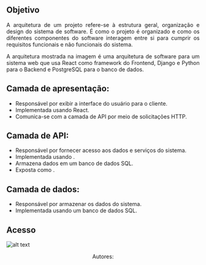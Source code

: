 
## **Objetivo**

 <p align="justify">A arquitetura de um projeto refere-se à estrutura geral, organização e design do sistema de software. É como o projeto é organizado e como os diferentes componentes do software interagem entre si para cumprir os requisitos funcionais e não funcionais do sistema.</p>
 <p align="justify">A arquitetura mostrada na imagem é uma arquitetura de software para um sistema web que usa React como framework do Frontend, Django e Python para o Backend e PostgreSQL para o banco de dados.</p>

## **Camada de apresentação:**

- Responsável por exibir a interface do usuário para o cliente.
- Implementada usando React.
- Comunica-se com a camada de API por meio de solicitações HTTP.

## **Camada de API:**

- Responsável por fornecer acesso aos dados e serviços do sistema.
- Implementada usando .
- Armazena dados em um banco de dados SQL.
- Exposta como .

## **Camada de dados:**

- Responsável por armazenar os dados do sistema.
- Implementada usando um banco de dados SQL.

## **Acesso**
![alt text]()

<center>Autores:</center>
